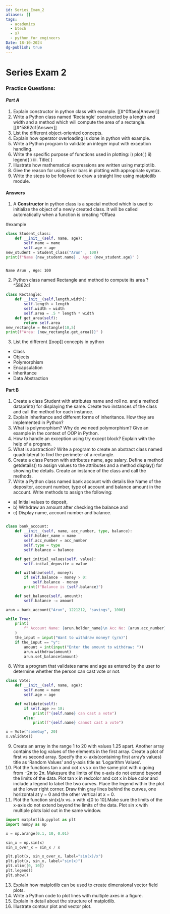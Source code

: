 ```yaml
---
id: Series_Exam_2
aliases: []
tags:
  - academics
  - btech
  - s7
  - python_for_engineers
Date: 18-10-2024
dg-publish: true
---
```

# Series Exam 2
### **Practice Questions:**
#### *Part A*
1. Explain constructor in python class with example. [[#^0ffaea|Answer]]
2. Write a Python class named ‘Rectangle’ constructed by a length and width and a method which will compute the area of a rectangle. [[#^5862c1|Answer]]
3. List the different object-oriented concepts. 
4. Explain how operator overloading is done in python with example.
5. Write a Python program to validate an integer input with exception handling.
6. Write the specific purpose of functions used in plotting: i) plot( ) ii) legend( ) iii. Title( )
7. Illustrate how mathematical expressions are written using matplotlib.
8. Give the reason for using Error bars in plotting with appropriate syntax.
9. Write the steps to be followed to draw a straight line using matplotlib module.
#### Answers
1. A **Constructor** in python class is a special method which is used to initialize the object of a newly created class. It will be called automatically when a function is creating  ^0ffaea

#example 

```python
class Student_class:
	def __init__(self, name, age):
		self.name = name
		self.age = age
new_student = Student_class("Arun" , 100)
print(f"Name {new_student.name} , Age: {new_student.age}" )

```

```

Name Arun , Age: 100

```

2. Python class named Rectangle and method to compute its area ? ^5862c1

```python
class Rectangle:
	def __init__(self,length,width):
		self.length = length
		self.width = width
		self.area = .5 * length * width
	def get_area(self):
		return self.area
new_rectangle = Rectangle(10,5)
print(f"Area: {new_rectangle.get_area()}" )

```

3. List the different [[oop]] concepts in python
- Class 
- Objects
- Polymorphism 
- Encapsulation
- Inheritance 
- Data Abstraction

#### Part B

1. Create a class Student with attributes name and roll no. and a method dataprint() for displaying the same. Create two instances of the class and call the method for each instance.
2. Explain inheritance and different forms of inheritance. How they are implemented in Python?
3. What is polymorphism? Why do we need polymorphism? Give an example in the context of OOP in Python.
4. How to handle an exception using try except block? Explain with the help of a program.
5. What is abstraction? Write a program to create an abstract class named quadrilateral to find the perimeter of a rectangle.
6. Create a class Person with attributes name, age salary. Define a method getdetails() to assign values to the attributes and a method display() for showing the details. Create an instance of the class and call the methods.
7. Write a Python class named bank account with details like Name of the depositor, account number, type of account and balance amount in the account. Write methods to assign the following:
- a) Initial values to deposit,
-  b) Withdraw an amount after checking the balance and
- c) Display name, account number and balance.

```python

class bank_account:
    def __init__(self, name, acc_number, type, balance):
        self.holder_name = name
        self.acc_number = acc_number
        self.type = type
        self.balance = balance

    def get_initial_values(self, value):
        self.inital_deposite = value

    def withdraw(self, money):
        if self.balance - money > 0:
            self.balance - money
        print(f"Balance is {self.balance}")

    def set_balance(self, amount):
        self.balance -= amount

arun = bank_account("Arun", 1221212, "savings", 1000)

while True:
    print(
        f" Account Name: {arun.holder_name}\n Acc No: {arun.acc_number}\n Type: {arun.type}\n Balance: {arun.balance}"
    )
    the_input = input("Want to withdraw money? (y/n)")
    if the_input == "y":
        amount = int(input("Enter the amount to withdraw: "))
        arun.withdraw(amount)
        arun.set_balance(amount)

```

8. Write a program that validates name and age as entered by the user to determine whether the person can cast vote or not.

```python
class Vote:
    def __init__(self, name, age):
        self.name = name
        self.age = age

    def validate(self):
        if self.age >= 18:
            print(f"{self.name} can cast a vote")
        else:
            print(f"{self.name} cannot cast a vote")

x = Vote("someGuy", 20)
x.validate()

```

9. Create an array in the range 1 to 20 with values 1.25 apart. Another array contains the log values of the elements in the first array. Create a plot of first vs second array. Specify the x- axis(containing first array’s values) title as ‘Random Values’ and y-axis title as ‘Logarithm Values’.
10.  Plot the functions tan x and cot x vs x on the same plot with x going from −2π to 2π. Makesure the limits of the x-axis do not extend beyond the limits of the data. Plot tan x in redcolor and cot x in blue color and include a legend to label the two curves. Place the legend within the plot at the lower right corner. Draw thin gray lines behind the curves, one horizontal at y = 0 and the other vertical at x = 0.
11. Plot the function sin(x)/x vs. x with x[0 to 10].Make sure the limits of the x-axis do not extend beyond the limits of the data. Plot sin x with multiple plots laid out in the same window.

```python
import matplotlib.pyplot as plt
import numpy as np

x = np.arange(0.1, 10, 0.01)

sin_x = np.sin(x)
sin_x_over_x = sin_x / x

plt.plot(x, sin_x_over_x, label="sin(x)/x")
plt.plot(x, sin_x, label="sin(x)")
plt.xlim([0, 10])
plt.legend()
plt.show()

```

13. Explain how matplotlib can be used to create dimensional vector field plots.
14. Write a Python code to plot lines with multiple axes in a figure.
15. Explain in detail about the structure of matplotlib.
16. Illustrate contour plot and vector plot.